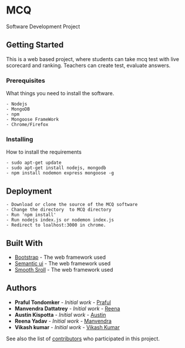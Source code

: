 # MCQ
Software Development Project

## Getting Started

This is a web based project, where students can take mcq test with live scorecard and ranking. Teachers can create test, evaluate answers.  

### Prerequisites

What things you need to install the software.
```
- Nodejs
- MongoDB
- npm
- Mongoose FrameWork
- Chrome/Firefox
```

### Installing

How to install the requirements

```
- sudo apt-get update
- sudo apt-get install nodejs, mongodb
- npm install nodemon express mongoose -g
```

## Deployment
```
- Download or clone the source of the MCQ software
- Change the directory  to MCQ directory
- Run 'npm install' 
- Run nodejs index.js or nodemon index.js
- Redirect to loalhost:3000 in chrome.
```

## Built With

* [Bootstrap](http://www.dropwizard.io/1.0.2/docs/) - The web framework used
* [Semantic ui](https://maven.apache.org/) - The web framework used
* [Smooth Sroll](https://rometools.github.io/rome/) - The web framework used

 

## Authors

* **Praful Tondomker** - *Initial work* - [Praful](https://github.com/SSPrafulTondomker)
* **Manvendra Dattatrey** - *Initial work* - [Reena](https://github.com/SSPrafulTondomker)
* **Austin Kispotta** - *Initial work* - [Austin](https://github.com/kayoxity)
* **Reena Yadav** - *Initial work* - [Manvendra](https://github.com/SSPrafulTondomker)
* **Vikash kumar** - *Initial work* - [Vikash Kumar](https://github.com/vikash-kr)

See also the list of [contributors](https://github.com/SSPrafulTondomker/MCQ/contributors) who participated in this project.
